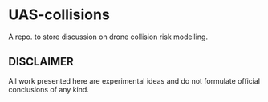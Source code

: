 # UAS-collisions

A repo. to store discussion on drone collision risk modelling.

## DISCLAIMER
All work presented here are experimental ideas and do not formulate official conclusions of any kind.
